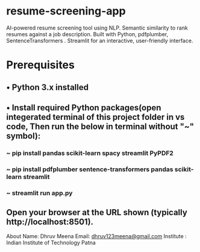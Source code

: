 # resume-screening-app
AI-powered resume screening tool using NLP. Semantic similarity to rank resumes against a job description. Built with Python, pdfplumber, SentenceTransformers . Streamlit for an interactive, user-friendly interface.

# Prerequisites
## •	Python 3.x installed
## •	Install required Python packages(open integerated terminal of this project folder in vs code, Then run the below in terminal without "~" symbol):
### ~ pip install pandas scikit-learn spacy streamlit PyPDF2
### ~ pip install pdfplumber sentence-transformers pandas scikit-learn streamlit
### ~ streamlit run app.py
##	Open your browser at the URL shown (typically http://localhost:8501).



About
Name: Dhruv Meena
Email: dhruv123meena@gmail.com
Institute : Indian Institute of Technology Patna
